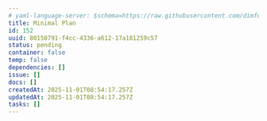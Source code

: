 ```yaml
---
# yaml-language-server: $schema=https://raw.githubusercontent.com/dimfeld/llmutils/main/schema/rmplan-plan-schema.json
title: Minimal Plan
id: 152
uuid: 80150791-f4cc-4336-a612-17a181259c57
status: pending
container: false
temp: false
dependencies: []
issue: []
docs: []
createdAt: 2025-11-01T08:54:17.257Z
updatedAt: 2025-11-01T08:54:17.257Z
tasks: []
---
```

